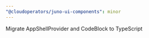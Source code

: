 ```yaml
---
"@cloudoperators/juno-ui-components": minor
---
```


Migrate AppShellProvider and CodeBlock to TypeScript
